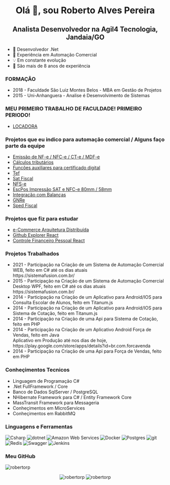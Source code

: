 <h1 align="center">Olá 👋, sou Roberto Alves Pereira</h1>
<h2 align="center">Analista Desenvolvedor na Agil4 Tecnologia, Jandaia/GO</h2>

- 💜 Desenvolvedor .Net
- 👔 Experiência em Automação Comercial
- 💡  Em constante evolução
- 👔 São mais de 8 anos de experiência

### FORMAÇÃO
<ul>
 <li>2018 - Faculdade São Luiz Montes Belos - MBA em Gestão de Projetos</li>
 <li>2015 - Uni-Anhanguera - Analise é Desenvolvimento de Sistemas</li>
</ul>

### MEU PRIMEIRO TRABALHO DE FACULDADE! PRIMEIRO PERIODO!
<ul>
 <li><a href="https://github.com/robertorp/sistema-locadora" target="_blank" >LOCADORA</a></li> 
</ul>

### Projetos que eu indico para automação comercial / Alguns faço parte da equipe 
<ul> 
 <li><a href="https://github.com/ZeusAutomacao/DFe.NET" target="_blank" >Emissão de NF-e / NFC-e / CT-e / MDF-e</a></li>
 <li><a href="https://github.com/AutomacaoNet/MotorTributarioNet" target="_blank" >Cálculos tributários</a></li>
 <li><a href="https://github.com/AutomacaoNet/CertificadoExtNet" target="_blank" >Funcões auxiliares para certificado digital</a></li>
 <li><a href="https://github.com/SistemaFusion/Tef" target="_blank" >Tef</a></li>
 <li><a href="https://github.com/ACBrNet/ACBr.Net.Sat" target="_blank" >Sat Fiscal</a></li> 
  <li><a href="https://github.com/ACBrNet/ACBr.Net.NFSe" target="_blank" >NFS-e</a></li> 
  <li><a href="https://github.com/marcosgerene/Gerene.DFe.EscPos" target="_blank" >EscPos Impressão SAT e NFC-e 80mm / 58mm</a></li> 
  <li><a href="https://github.com/marcosgerene/Gerene.Balanca" target="_blank" >Integração com Balanças</a></li> 
  <li><a href="https://github.com/marcosgerene/Gerene.Gnre" target="_blank" >GNRe</a></li> 
  <li><a href="https://github.com/osamueloliveira/fiscalbr.net" target="_blank" >Sped Fiscal</a></li> 
</ul>

### Projetos que fiz para estudar
 <ul>
  <li><a href="https://github.com/robertorp/NerdStoreEnterprise-Estudo-Desenvolvedor-IO" target="_blank" >e-Commerce Arquitetura Distribuída</a></li>
  <li><a href="https://github.com/robertorp/github-explorer-react-js" target="_blank">Github Explorer React</a></li>
  <li><a href="https://github.com/robertorp/cf-pessoal" target="_blank">Controle Financeiro Pessoal React</a></li>
 </ul>
 
### Projetos Trabalhados
<ul>
 <li> 2021 - Participação na Criação de um Sistema de Automação Comercial WEB, feito em C# até os dias atuais <br>https://sistemafusion.com.br/</li> 
 <li> 2015 - Participação na Criação de um Sistema de Automação Comercial Desktop WPF, feito em C# até os dias atuais <br>https://sistemafusion.com.br/</li> 
 <li> 2014 - Participação na Criação de um Aplicativo para Android/IOS para Consulta Escolar de Alunos, feito em Titanum.js</li> 
 <li> 2014 - Participação na Criação de um Aplicativo para Android/IOS para Sistema de Cotação, feito em Titanum.js</li> 
 <li> 2014 - Participação na Criação de uma Api para Sistema de Cotação, feito em PHP</li> 
 <li> 2014 - Participação na Criação de um Aplicativo Android Força de Vendas, feito em Java<br>
 Aplicativo em Produção até nos dias de hoje, https://play.google.com/store/apps/details?id=br.com.forcavenda
 </li> 
 <li> 2014 - Participação na Criação de uma Api para Força de Vendas, feito em PHP</li> 
</ul>

### Conheçimentos Tecnicos
<ul>
 <li>Linguagem de Programação C#</li>
 <li>.Net FullFramework / Core</li>
 <li>Banco de Dados SqlServer / PostgreSQL</li>
 <li>NHibernate Framework para C# / Entity Framework Core</li>
 <li>MassTransit Framework para Messageria</li>
 <li>Conheçimentos em MicroServices</li>
 <li>Conheçimentos em RabbitMQ</li>
</ul>

### Linguagens e Ferramentas
<p>
  <img alt="Csharp" src="https://img.shields.io/badge/-C%23-7c209C?style=flat-square&logo=c-sharp&logoColor=white" />
  <img alt="dotnet" src="https://img.shields.io/badge/-.NET-702D91?style=flat-square&logo=.net&logoColor=white" />
  <img alt="Amazon Web Services" src="https://img.shields.io/badge/-AWS-e9b040?style=flat-square&logo=amazon%20aws&logoColor=white" />
  <img alt="Docker" src="https://img.shields.io/badge/-Docker-46a2f1?style=flat-square&logo=docker&logoColor=white" />
  <img alt="Postgres" src="https://img.shields.io/badge/-Postgres-338791?style=flat-square&logo=postgresql&logoColor=white" />
  <img alt="git" src="https://img.shields.io/badge/-Git-F05032?style=flat-square&logo=git&logoColor=white" />
  <img alt="Redis" src="https://img.shields.io/badge/-Redis-e93940?style=flat-square&logo=redis&logoColor=white" />
  <img alt="Swagger" src="https://img.shields.io/badge/-Swagger-47bb40?style=flat-square&logo=swagger&logoColor=white" />
  <img alt="Jenkins" src="https://img.shields.io/badge/-Jenkins-47bb40?style=flat-square&logo=jenkins&logoColor=white" />
</p>


### Meu GitHub
<img src="https://komarev.com/ghpvc/?username=robertorp&label=Visualizações+de+perfil&style=flat-square&color=grey" alt="robertorp" />
<p align="center">
<img src="https://github-readme-stats.vercel.app/api/top-langs/?username=robertorp&layout=compact" alt="robertorp" />
<img src="https://github-readme-stats.vercel.app/api?username=robertorp&show_icons=true" alt="robertorp" />
</p>
